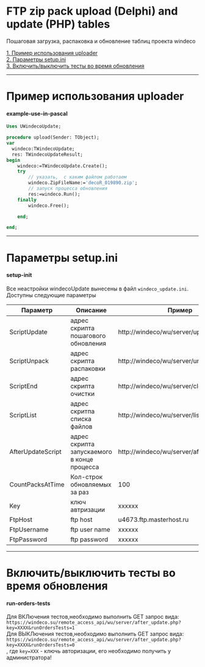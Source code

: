 # FTP zip pack upload (Delphi) and update (PHP) tables
Пошаговая загрузка, распаковка и обновление таблиц проекта windeco

[1. Пример использования uploader](#example-use-in-pascal)<br/>
[2. Параметры setup.ini](#setup-ini)<br/>
[3. Включить/выключить тесты во время обновления](#run-orders-tests)<br/>

---
# Пример использования uploader
#### example-use-in-pascal 

```pascal
Uses UWindecoUpdate;

procedure upload(Sender: TObject);
var
  windeco:TWindecoUpdate;
  res: TWindecoUpdateResult;
begin
    windeco:=TWindecoUpdate.Create();
    try
        // указать,  с каким файлом работаем
        windeco.ZipFileName:='decoR_019890.zip';
        // запуск процесса обновления
        res:=windeco.Run();
    finally
        windeco.Free();

    end;

end;
```

---
# Параметры setup.ini
#### setup-init
Все неастройки windecoUpdate вынесены в файл `windeco_update.ini`. Доступны следующие параметры

|Параметр|Описание|Пример|
|----|----|----|
|ScriptUpdate|адрес скрипта пошагового обновления|http://windeco/wu/server/update.php|
|ScriptUnpack|адрес скрипта распаковки|http://windeco/wu/server/unpack.php|
|ScriptEnd|адрес скрипта очистки|http://windeco/wu/server/clear.php|
|ScriptList|адрес скритпа списка файлов|http://windeco/wu/server/list.php|
|AfterUpdateScript|адрес скрипта запускаемого в конце процесса|http://windeco/wu/server/after_update.php|
|CountPacksAtTime|Кол-строк обновляемых за раз|100|
|Key|ключ автризации|xxxxxx|
|FtpHost|ftp host|u4673.ftp.masterhost.ru|
|FtpUsername|ftp user name|xxxxxx|
|FtpPassword|ftp password|xxxxxx|

---
# Включить/выключить тесты во время обновления
#### run-orders-tests
Для ВКЛючения тестов,необходимо выполнить GET запрос вида:
``` https://windeco.su/remote_access_api/wu/server/after_update.php?key=XXXX&runOrdersTests=1 ```
<br/>
Для ВЫКЛючения тестов,необходимо выполнить GET запрос вида:
``` https://windeco.su/remote_access_api/wu/server/after_update.php?key=XXXX&runOrdersTests=0 ```
</br>
, где ``` key=XXX ``` - ключь авторизации, его необходимо получить у администратора! 

